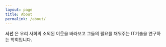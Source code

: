 ```yaml
---
layout: page
title: About
permalink: /about/
---
```


**시선** 은 우리 사회의 소외된 이웃을 바라보고 그들의 필요를 채워주는 IT기술을 연구하는 학회입니다.
